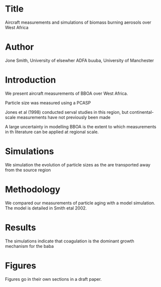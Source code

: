 # Title 
Aircraft measurements and simulations of biomass burning aerosols over West Africa

# Author
Jone Smith, University of elsewher
ADFA buuba, University of Manchester

# Introduction
We present aircraft measurements of BBOA over West Africa.

Particle size was measured using a PCASP 

Jones et al (1998) conducted serval studies in this region,
but continental- scale measurements have not previously been made

A large uncertainty in modelling BBOA is the extent to which 
measurements in th literature can be applied at regional scale.

# Simulations 
We simulation the evolution of particle sizes as the are transported 
away from the source region

# Methodology 
We compared our measurements of particle aging with a model simulation.
The model is detailed in Smith etal 2002.

# Results
The simulations indicate that coagulation is the dominant growth
mechanism for the baba

# Figures
Figures go in their own sections in a draft paper.

